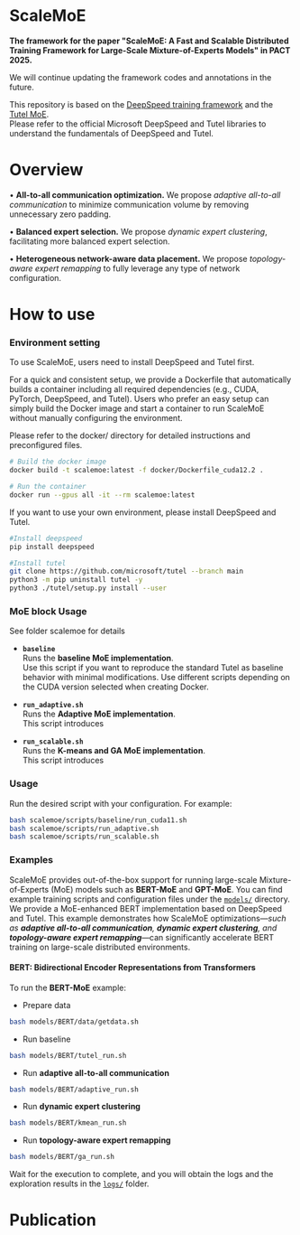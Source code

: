 # ScaleMoE
**The framework for the paper "ScaleMoE: A Fast and Scalable Distributed Training Framework for Large-Scale Mixture-of-Experts Models" in PACT 2025.**

We will continue updating the framework codes and annotations in the future.

This repository is based on the [DeepSpeed training framework](https://github.com/microsoft/DeepSpeed) and the [Tutel MoE](https://github.com/microsoft/tutel).  
Please refer to the official Microsoft DeepSpeed and Tutel libraries to understand the fundamentals of DeepSpeed and Tutel.

# Overview

• **All-to-all communication optimization.** We propose *adaptive all-to-all communication* to minimize communication volume by removing unnecessary zero padding.

• **Balanced expert selection.** We propose *dynamic expert clustering*, facilitating more balanced expert selection.

• **Heterogeneous network-aware data placement.** We propose *topology-aware expert remapping* to fully leverage any type of network configuration.

# How to use

### Environment setting
To use ScaleMoE, users need to install DeepSpeed and Tutel first.

For a quick and consistent setup, we provide a Dockerfile that automatically builds a container including all required dependencies (e.g., CUDA, PyTorch, DeepSpeed, and Tutel).
Users who prefer an easy setup can simply build the Docker image and start a container to run ScaleMoE without manually configuring the environment.

Please refer to the docker/ directory for detailed instructions and preconfigured files.

```bash
# Build the docker image
docker build -t scalemoe:latest -f docker/Dockerfile_cuda12.2 .

# Run the container
docker run --gpus all -it --rm scalemoe:latest
```

If you want to use your own environment, please install DeepSpeed and Tutel.

```bash
#Install deepspeed
pip install deepspeed

#Install tutel
git clone https://github.com/microsoft/tutel --branch main
python3 -m pip uninstall tutel -y
python3 ./tutel/setup.py install --user
```

### MoE block Usage
See folder scalemoe for details
- **`baseline`**  
  Runs the **baseline MoE implementation**.  
  Use this script if you want to reproduce the standard Tutel as baseline behavior with minimal modifications.
  Use different scripts depending on the CUDA version selected when creating Docker.
  
- **`run_adaptive.sh`**  
  Runs the **Adaptive MoE implementation**.  
  This script introduces 

- **`run_scalable.sh`**  
  Runs the **K-means and GA MoE implementation**.  
  This script introduces
   
### Usage
Run the desired script with your configuration. For example:
```bash
bash scalemoe/scripts/baseline/run_cuda11.sh
bash scalemoe/scripts/run_adaptive.sh
bash scalemoe/scripts/run_scalable.sh
```

### Examples
ScaleMoE provides out-of-the-box support for running large-scale Mixture-of-Experts (MoE) models such as **BERT-MoE** and **GPT-MoE**. 
You can find example training scripts and configuration files under the [`models/`](./models) directory.
We provide a MoE-enhanced BERT implementation based on DeepSpeed and Tutel. 
This example demonstrates how ScaleMoE optimizations—_such as **adaptive all-to-all communication**, **dynamic expert clustering**, and **topology-aware expert remapping**_—can significantly accelerate BERT training on large-scale distributed environments.
#### **BERT**: Bidirectional Encoder Representations from Transformers
To run the **BERT-MoE** example:
- Prepare data
```bash
bash models/BERT/data/getdata.sh
```
- Run baseline
```bash
bash models/BERT/tutel_run.sh
```
- Run **adaptive all-to-all communication**
```bash
bash models/BERT/adaptive_run.sh
```
- Run **dynamic expert clustering**
```bash
bash models/BERT/kmean_run.sh
```
- Run **topology-aware expert remapping**
```bash
bash models/BERT/ga_run.sh
```
Wait for the execution to complete, and you will obtain the logs and the exploration results in the [`logs/`](./models/BERT/logs) folder.

# Publication
